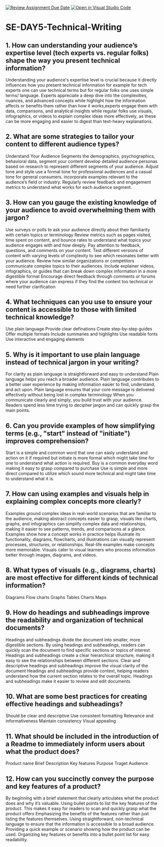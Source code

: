 [![Review Assignment Due Date](https://classroom.github.com/assets/deadline-readme-button-22041afd0340ce965d47ae6ef1cefeee28c7c493a6346c4f15d667ab976d596c.svg)](https://classroom.github.com/a/zsAR-pyY)
[![Open in Visual Studio Code](https://classroom.github.com/assets/open-in-vscode-2e0aaae1b6195c2367325f4f02e2d04e9abb55f0b24a779b69b11b9e10269abc.svg)](https://classroom.github.com/online_ide?assignment_repo_id=15665738&assignment_repo_type=AssignmentRepo)
# SE-DAY5-Technical-Writing
## 1. How can understanding your audience’s expertise level (tech experts vs. regular folks) shape the way you present technical information?
Understanding your audience's expertise level is crucial because it directly influences how you present technical information for example for tech experts one can use technical terms but for regular folks one uses simple terms/ language. Experts appreciate a deep dive into the complexities, nuances, and advanced concepts while highlight how the information affects or benefits them rather than how it works,experts engage them with data, comparisons, and analytical insights while regular folks use visuals, infographics, or videos to explain complex ideas more effectively, as these can be more engaging and easier to digest than text-heavy explanations.
## 2. What are some strategies to tailor your content to different audience types?
Understand Your Audience Segments the demographics, psychographics, behavioral data, segment your content develop detailed audience personas based on research to represent different segments of your audience. Adjust tone and style use a formal tone for professional audiences and a casual tone for general consumers. incorporate examples relevant to the audience’s field or industry. Regularly review feedback and engagement metrics to understand what works for each audience segment.
## 3. How can you gauge the existing knowledge of your audience to avoid overwhelming them with jargon?
Use surveys or polls to ask your audience directly about their familiarity with certain topics or terminology
Review metrics such as pages visited, time spent on content, and bounce rates to understand what topics your audience engages with and how deeply.
Pay attention to feedback, questions, and comments on your content.
Test different versions of content with varying levels of complexity to see which resonates better with your audience.
Review how similar organizations or competitors communicate complex topics to their audiences.
Include explainer videos, infographics, or guides that can break down complex information in a more digestible format
Encourage direct feedback through comments or forums where your audience can express if they find the content too technical or need further clarification
## 4. What techniques can you use to ensure your content is accessible to those with limited technical knowledge?
Use plain language
Provide clear definations
Create step-by-step guides
Offer multiple formats 
Include summaries and highlights
Use readable fonts 
Use interactive and engaging elements
## 5. Why is it important to use plain language instead of technical jargon in your writing?
For clarity as plain language is straightforward and easy to understand
Plain language helps you reach a broader audience.
Plain language contributes to a better user experience by making information easier to find, understand, and act upon.
Plain language ensures that your core message is delivered effectively without being lost in complex terminology
When you communicate clearly and simply, you build trust with your audience.
Readers spend less time trying to decipher jargon and can quickly grasp the main points.
## 6. Can you provide examples of how simplifying terms (e.g., "start" instead of "initiate") improves comprehension?
Start is a simple and common word that one can easly understand and action on it if required but initiate is more formal which might take time for one to understand what action is required.
Buy is a common everyday word making it easy to grasp compared to purchase 
Use is simple and more direct compared to utilize which sound more technical and might take time to understand what it is.
## 7. How can using examples and visuals help in explaining complex concepts more clearly?
Examples ground complex ideas in real-world scenarios that are familiar to the audience, making abstract concepts easier to grasp, visuals like charts, graphs, and infographics can simplify complex data and relationships, making it easier to see patterns, trends, and comparisons at a glance.
Examples show how a concept works in practice helps illustrate its functionality, diagrams, flowcharts, and illustrations can visually represent processes, structures, or relationships.
Real-life examples make concepts more memorable. Visuals cater to visual learners who process information better through images, diagrams, and videos.
## 8. What types of visuals (e.g., diagrams, charts) are most effective for different kinds of technical information?
Diagrams
Flow charts
Graphs
Tables
Charts
Maps
## 9. How do headings and subheadings improve the readability and organization of technical documents?
Headings and subheadings divide the document into smaller, more digestible sections. 
By using headings and subheadings, readers can quickly scan the document to find specific sections or topics of interest.
Headings and subheadings create a clear hierarchical structure, making it easy to see the relationships between different sections.
Clear and descriptive headings and subheadings improve the visual clarity of the document
Headings and subheadings provide context, helping readers understand how the current section relates to the overall topic.
Headings and subheadings make it easier to review and edit documents
## 10. What are some best practices for creating effective headings and subheadings?
Should be clear and descriptive
Use consistent formatting
Relevance and informativeness
Maintain consistency
Visual appealing 
## 11. What should be included in the introduction of a Readme to immediately inform users about what the product does?
Product name
Brief Description
Key features
Purpose
Traget Audience
## 12. How can you succinctly convey the purpose and key features of a product?
By beginning with a brief statement that clearly articulates what the product does and why it’s valuable.
Using bullet points to list the key features of the product. This makes it easy for readers to scan and quickly grasp what the product offers
Emphasizing the benefits of the features rather than just listing the features themselves.
Using straightforward, non-technical language to ensure that the information is accessible to a broad audience.
Providing a quick example or scenario showing how the product can be used.
Organizing key features or benefits into a bullet point list for easy readability.

